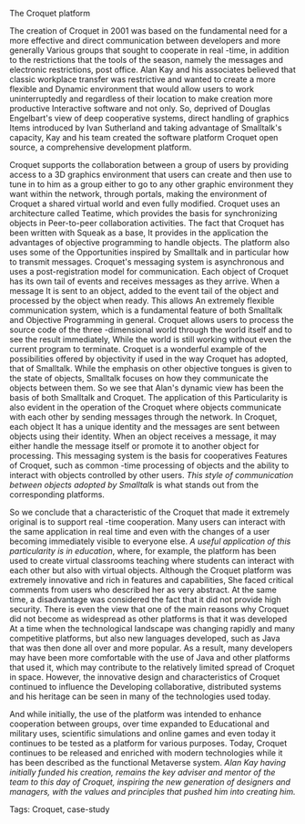 The Croquet platform

The creation of Croquet in 2001 was based on the fundamental need for a more effective and direct communication between developers and more generally
Various groups that sought to cooperate in real -time, in addition to the restrictions that the tools of the season, namely the messages and electronic restrictions,
post office. Alan Kay and his associates believed that classic workplace transfer was restrictive and wanted to create a more flexible and
Dynamic environment that would allow users to work uninterruptedly and regardless of their location to make creation more productive
Interactive software and not only. So, deprived of Douglas Engelbart's view of deep cooperative systems, direct handling of graphics
Items introduced by Ivan Sutherland and taking advantage of Smalltalk's capacity, Kay and his team created the software platform
Croquet open source, a comprehensive development platform.

Croquet supports the collaboration between a group of users by providing access to a 3D graphics environment that users can create and
then use to tune in to him as a group either to go to any other graphic environment they want within the network, through portals,
making the environment of Croquet a shared virtual world and even fully modified. Croquet uses an architecture called Teatime,
which provides the basis for synchronizing objects in Peer-to-peer collaboration activities. The fact that Croquet has been written with Squeak as a base,
It provides in the application the advantages of objective programming to handle objects. The platform also uses some of the
Opportunities inspired by Smalltalk and in particular how to transmit messages. Croquet's messaging system is asynchronous and uses
a post-registration model for communication. Each object of Croquet has its own tail of events and receives messages as they arrive. When a message
It is sent to an object, added to the event tail of the object and processed by the object when ready. This allows
An extremely flexible communication system, which is a fundamental feature of both Smalltalk and Objective Programming in general.
Croquet allows users to process the source code of the three -dimensional world through the world itself and to see the result immediately,
While the world is still working without even the current program to terminate.
Croquet is a wonderful example of the possibilities offered by objectivity if used in the way Croquet has adopted,
that of Smalltalk. While the emphasis on other objective tongues is given to the state of objects, Smalltalk focuses on how they communicate
the objects between them. So we see that Alan's dynamic view has been the basis of both Smalltalk and Croquet. The application of this
Particularity is also evident in the operation of the Croquet where objects communicate with each other by sending messages through the network. In Croquet, each object
It has a unique identity and the messages are sent between objects using their identity. When an object receives a message, it may
either handle the message itself or promote it to another object for processing. This messaging system is the basis for cooperatives
Features of Croquet, such as common -time processing of objects and the ability to interact with objects controlled by
other users. *This style of communication between objects adopted by Smalltalk* is what stands out from the corresponding platforms.

So we conclude that a characteristic of the Croquet that made it extremely original is to support real -time cooperation.
Many users can interact with the same application in real time and even with the changes of a user becoming immediately visible to everyone else.
*A useful application of this particularity is in education*, where, for example, the platform has been used to create virtual classrooms
teaching where students can interact with each other but also with virtual objects.
Although the Croquet platform was extremely innovative and rich in features and capabilities,
She faced critical comments from users who described her as very abstract. At the same time, a disadvantage was considered the fact that it did not provide high security.
There is even the view that one of the main reasons why Croquet did not become as widespread as other platforms is that it was developed
At a time when the technological landscape was changing rapidly and many competitive platforms, but also new languages developed, such as Java that was then done all over
and more popular. As a result, many developers may have been more comfortable with the use of Java and other platforms that used it, which may
contribute to the relatively limited spread of Croquet in space. However, the innovative design and characteristics of Croquet continued to influence the
Developing collaborative, distributed systems and his heritage can be seen in many of the technologies used today.

And while initially, the use of the platform was intended to enhance cooperation between groups, over time expanded to
Educational and military uses, scientific simulations and online games and even today it continues to be tested as a platform
for various purposes. Today, Croquet continues to be released and enriched with modern technologies while it has been described as the functional
Metaverse system. *Alan Kay having initially funded his creation, remains the key adviser and mentor of the team to this day
of Croquet, inspiring the new generation of designers and managers, with the values and principles that pushed him into creating him.*


Tags: Croquet, case-study
